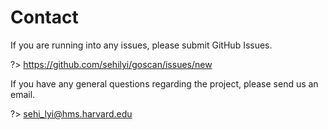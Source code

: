 # Contact

If you are running into any issues, please submit GitHub Issues.

?> https://github.com/sehilyi/goscan/issues/new

If you have any general questions regarding the project, please send us an email.

?> sehi_lyi@hms.harvard.edu